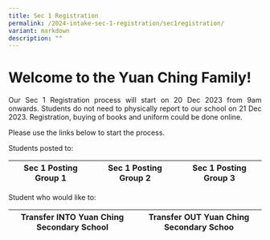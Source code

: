 ```yaml
---
title: Sec 1 Registration
permalink: /2024-intake-sec-1-registration/sec1registration/
variant: markdown
description: ""
---
```

# Welcome to the Yuan Ching Family!

<p style="text-align: justify;">Our Sec 1 Registration process will start on 20 Dec 2023 from 9am onwards.
Students do not need to physically report to our school on 21 Dec 2023. Registration, buying of books and uniform could be done online. </p>

Please use the links below to start the process.

Students posted to:


| Sec 1 Posting Group 1 | Sec 1 Posting Group 2 | Sec 1 Posting Group 3 |
| -------- | -------- | -------- |


Student who would like to: 

| Transfer INTO Yuan Ching Secondary School | Transfer OUT Yuan Ching Secondary Schoo | 
| -------- | -------- | 
